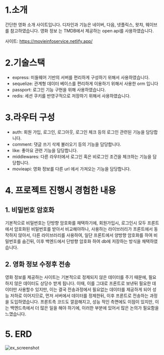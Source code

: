 # 1.소개

간단한 영화 소개 사이트입니다. 디자인과 기능은 네이버, 다음, 넷플릭스, 왓챠, 웨이브를 참고하였습니다. 영화 정보 는 TMDB에서 제공하는 open api를 사용하였습니다.

사이트: https://movieinfoservice.netlify.app/

# 2.기술스택

- express: 미들웨어 기반의 서버를 편리하게 구성하기 위해서 사용하였습니다.
- sequelize: 관계형 데이터 베이스를 편리하게 이용하기 위해서 사용한 orm 입니다
- passport: 로그인 기능 구현을 위해 사용하였습니다.
- redis: 세션 쿠키를 반영구적으로 저장하기 위해서 사용하였습니다.

# 3.라우터 구성

- auth: 회원 가입, 로그인, 로그아웃, 로그인 체크 등의 로그인 관련된 기능을 담당합니다.
- comment: 댓글 쓰기 삭제 불러오기 등의 기능을 담당합니다.
- like: 좋아요 관련 기능을 담당합니다.
- middlewares: 다른 라우터에서 로그인 혹은 비로그인 조건을 체크하는 기능을 담당합니다.
- movieapi: 영화 정보를 다른 url 에서 가져오는 기능을 담당합니다.

# 4. 프로젝트 진행시 경험한 내용

## 1. 비밀번호 암호화

기본적으로 비밀번호는 단방향 암호화를 채택하기에, 회원가입시, 로그인시 모두 프론트에서 암호화된 비밀번호를 받아서 비교해야하나, 사용하는 라이브러리가 프론트에서 동작하지 않아서, 다른 라이브러리를 사용하여, 일단 프론트에서 양방향 암호화를 하여 비밀번호를 숨긴뒤, 이후 백엔드에서 단방향 암호화 하여 db에 저장하는 방식을 채택하였습니다.

## 2. 영화 정보 수정후 전송

영화 정보를 제공하는 사이트는 기본적으로 정제되지 않은 데이터를 주기 때문에, 필요하지 않은 데이터도 상당수 받게 됩니다. 이때, 이를 그대로 프론트로 보낸뒤 필요한 데이터만 사용할수 있지만, 이는 결국 전송과정에서 필요없는 데이터를 제공하게 되어 성능 저하로 이어지므로, 먼저 서버에서 데이터를 정제한뒤, 이후 프론트로 전송하는 과정을 도입하였습니다. 프론트측 코드도 깔끔해지고, 성능 적인 측면에도 이점이 있지만, 이는 백엔드측에서 더 많은 일을 해야 하기에, 이러한 부분에 있어서 많은 논의가 필요함을 느꼈습니다.

# 5. ERD

![ex_screenshot](./img/erd.png)
